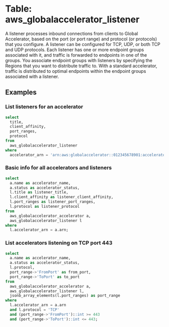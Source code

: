# Table: aws_globalaccelerator_listener

A listener processes inbound connections from clients to Global Accelerator, based on the port (or port range) and
protocol (or protocols) that you configure. A listener can be configured for TCP, UDP, or both TCP and UDP protocols.
Each listener has one or more endpoint groups associated with it, and traffic is forwarded to endpoints in one of
the groups. You associate endpoint groups with listeners by specifying the Regions that you want to distribute traffic
to. With a standard accelerator, traffic is distributed to optimal endpoints within the endpoint groups associated
with a listener.

## Examples

### List listeners for an accelerator

```sql
select
  title,
  client_affinity,
  port_ranges,
  protocol
from
  aws_globalaccelerator_listener
where
  accelerator_arn = 'arn:aws:globalaccelerator::012345678901:accelerator/1234abcd';
```

### Basic info for all accelerators and listeners

```sql
select
  a.name as accelerator_name,
  a.status as accelerator_status,
  l.title as listener_title,
  l.client_affinity as listener_client_affinity,
  l.port_ranges as listener_port_ranges,
  l.protocol as listener_protocol
from
  aws_globalaccelerator_accelerator a,
  aws_globalaccelerator_listener l
where
  l.accelerator_arn = a.arn;
```

### List accelerators listening on TCP port 443

```sql
select
  a.name as accelerator_name,
  a.status as accelerator_status,
  l.protocol,
  port_range->'FromPort' as from_port,
  port_range->'ToPort' as to_port
from
  aws_globalaccelerator_accelerator a,
  aws_globalaccelerator_listener l,
  jsonb_array_elements(l.port_ranges) as port_range
where
  l.accelerator_arn = a.arn
  and l.protocol = 'TCP'
  and (port_range->'FromPort')::int >= 443
  and (port_range->'ToPort')::int <= 443;
```

